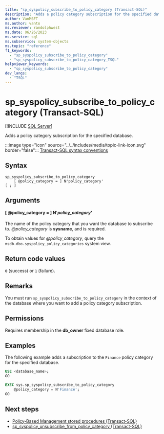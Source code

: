 ```yaml
---
title: "sp_syspolicy_subscribe_to_policy_category (Transact-SQL)"
description: "Adds a policy category subscription for the specified database."
author: VanMSFT
ms.author: vanto
ms.reviewer: randolphwest
ms.date: 06/26/2023
ms.service: sql
ms.subservice: system-objects
ms.topic: "reference"
f1_keywords:
  - "sp_syspolicy_subscribe_to_policy_category"
  - "sp_syspolicy_subscribe_to_policy_category_TSQL"
helpviewer_keywords:
  - "sp_syspolicy_subscribe_to_policy_category"
dev_langs:
  - "TSQL"
---
```

# sp_syspolicy_subscribe_to_policy_category (Transact-SQL)

[!INCLUDE [SQL Server](../../includes/applies-to-version/sqlserver.md)]

Adds a policy category subscription for the specified database.

:::image type="icon" source="../../includes/media/topic-link-icon.svg" border="false"::: [Transact-SQL syntax conventions](../../t-sql/language-elements/transact-sql-syntax-conventions-transact-sql.md)

## Syntax

```syntaxsql
sp_syspolicy_subscribe_to_policy_category
    [ @policy_category = ] N'policy_category'
[ ; ]
```

## Arguments

#### [ @policy_category = ] N'*policy_category*'

The name of the policy category that you want the database to subscribe to. *@policy_category* is **sysname**, and is required.

To obtain values for *@policy_category*, query the `msdb.dbo.syspolicy_policy_categories` system view.

## Return code values

`0` (success) or `1` (failure).

## Remarks

You must run `sp_syspolicy_subscribe_to_policy_category` in the context of the database where you want to add a policy category subscription.

## Permissions

Requires membership in the **db_owner** fixed database role.

## Examples

The following example adds a subscription to the `Finance` policy category for the specified database.

```sql
USE <database_name>;
GO

EXEC sys.sp_syspolicy_subscribe_to_policy_category
    @policy_category = N'Finance';
GO
```

## Next steps

- [Policy-Based Management stored procedures (Transact-SQL)](policy-based-management-stored-procedures-transact-sql.md)
- [sp_syspolicy_unsubscribe_from_policy_category (Transact-SQL)](sp-syspolicy-unsubscribe-from-policy-category-transact-sql.md)
